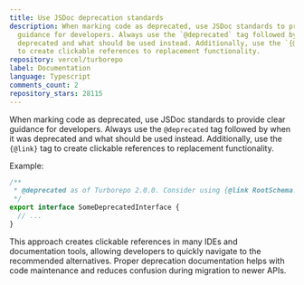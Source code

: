 ```yaml
---
title: Use JSDoc deprecation standards
description: When marking code as deprecated, use JSDoc standards to provide clear
  guidance for developers. Always use the `@deprecated` tag followed by when it was
  deprecated and what should be used instead. Additionally, use the `{@link}` tag
  to create clickable references to replacement functionality.
repository: vercel/turborepo
label: Documentation
language: Typescript
comments_count: 2
repository_stars: 28115
---
```


When marking code as deprecated, use JSDoc standards to provide clear guidance for developers. Always use the `@deprecated` tag followed by when it was deprecated and what should be used instead. Additionally, use the `{@link}` tag to create clickable references to replacement functionality.

Example:
```typescript
/**
 * @deprecated as of Turborepo 2.0.0. Consider using {@link RootSchema.globalDependencies} instead.
 */
export interface SomeDeprecatedInterface {
  // ...
}
```

This approach creates clickable references in many IDEs and documentation tools, allowing developers to quickly navigate to the recommended alternatives. Proper deprecation documentation helps with code maintenance and reduces confusion during migration to newer APIs.